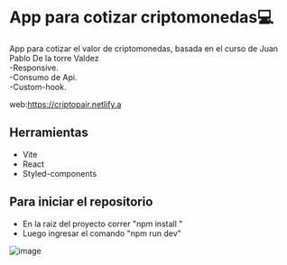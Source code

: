 # App para cotizar criptomonedas:computer:

App  para cotizar el valor de criptomonedas, basada en el curso de Juan Pablo De la torre Valdez<br/>
-Responsive.<br/>
-Consumo de Api.<br/>
-Custom-hook.

web:https://criptopair.netlify.a


## Herramientas
- Vite<br/>
- React<br/>
- Styled-components

## Para iniciar el repositorio

- En la raiz del proyecto correr "npm install " 
- Luego ingresar el comando  "npm run dev"

![image](https://user-images.githubusercontent.com/75167956/173209229-150c1cc0-896b-4cdd-9714-36ca66037d3b.png)
